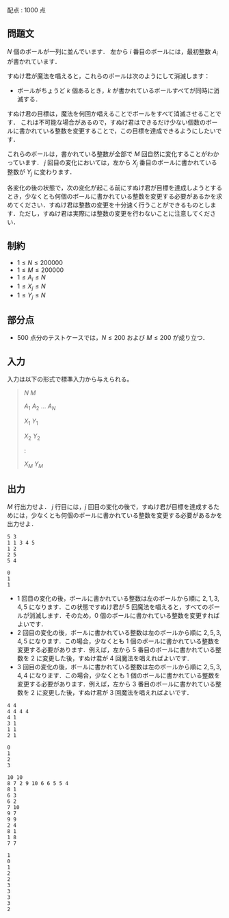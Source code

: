 配点 : $1000$ 点

## 問題文

$N$ 個のボールが一列に並んでいます．
左から $i$ 番目のボールには，最初整数 $A_i$ が書かれています．

すぬけ君が魔法を唱えると，これらのボールは次のようにして消滅します：

- ボールがちょうど $k$ 個あるとき，$k$ が書かれているボールすべてが同時に消滅する．

すぬけ君の目標は，魔法を何回か唱えることでボールをすべて消滅させることです．
これは不可能な場合があるので，すぬけ君はできるだけ少ない個数のボールに書かれている整数を変更することで，この目標を達成できるようにしたいです．

これらのボールは，書かれている整数が全部で $M$ 回自然に変化することがわかっています．
$j$ 回目の変化においては，左から $X_j$ 番目のボールに書かれている整数が $Y_j$ に変わります．

各変化の後の状態で，次の変化が起こる前にすぬけ君が目標を達成しようとするとき，少なくとも何個のボールに書かれている整数を変更する必要があるかを求めてください．すぬけ君は整数の変更を十分速く行うことができるものとします．ただし，すぬけ君は実際には整数の変更を行わないことに注意してください．

## 制約

- $1 \leq N \leq 200000$
- $1 \leq M \leq 200000$
- $1 \leq A_i \leq N$
- $1 \leq X_j \leq N$
- $1 \leq Y_j \leq N$

## 部分点

- $500$ 点分のテストケースでは，$N \leq 200$ および $M \leq 200$ が成り立つ．

## 入力

入力は以下の形式で標準入力から与えられる。

> $N$ $M$
> 
> $A_1$ $A_2$ ... $A_N$
> 
> $X_1$ $Y_1$
> 
> $X_2$ $Y_2$
> 
> :
> 
> $X_M$ $Y_M$

## 出力

$M$ 行出力せよ．
$j$ 行目には，$j$ 回目の変化の後で，すぬけ君が目標を達成するためには，少なくとも何個のボールに書かれている整数を変更する必要があるかを出力せよ．

```input1
5 3
1 1 3 4 5
1 2
2 5
5 4
```

```output1
0
1
1
```

- $1$ 回目の変化の後，ボールに書かれている整数は左のボールから順に $2, 1, 3, 4, 5$ になります．この状態ですぬけ君が $5$ 回魔法を唱えると，すべてのボールが消滅します．そのため，$0$ 個のボールに書かれている整数を変更すればよいです．
- $2$ 回目の変化の後，ボールに書かれている整数は左のボールから順に $2, 5, 3, 4, 5$ になります．この場合，少なくとも $1$ 個のボールに書かれている整数を変更する必要があります．例えば，左から $5$ 番目のボールに書かれている整数を $2$ に変更した後，すぬけ君が $4$ 回魔法を唱えればよいです．
- $3$ 回目の変化の後，ボールに書かれている整数は左のボールから順に $2, 5, 3, 4, 4$ になります．この場合，少なくとも $1$ 個のボールに書かれている整数を変更する必要があります．例えば，左から $3$ 番目のボールに書かれている整数を $2$ に変更した後，すぬけ君が $3$ 回魔法を唱えればよいです．

```input2
4 4
4 4 4 4
4 1
3 1
1 1
2 1
```

```output2
0
1
2
3
```

```input3
10 10
8 7 2 9 10 6 6 5 5 4
8 1
6 3
6 2
7 10
9 7
9 9
2 4
8 1
1 8
7 7
```

```output3
1
0
1
2
2
3
3
3
3
2
```